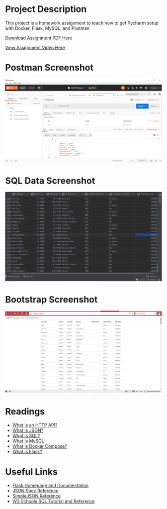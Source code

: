 # Project Description
This project is a homework assignment to teach how to get Pycharm setup with Docker, Flask, MySQL, and Postman

[Download Assignment PDF Here](PPFSQL-Homework.pdf)

[View Assignment Video Here](https://youtu.be/QbMWNgrfAFg)

# Postman Screenshot
![postman request output](screenshots/postman.png)

# SQL Data Screenshot
![pycharm data query](screenshots/query.png)

# Bootstrap Screenshot
![bootstrap](screenshots/bootstrap_screenshot.JPG)

# Readings
* [What is an HTTP API?](https://www.smashingmagazine.com/2018/01/understanding-using-rest-api/)
* [What is JSON?](https://www.w3schools.com/whatis/whatis_json.asp)
* [What is SQL?](http://www.sqlcourse.com/intro.html)
* [What is MySQL](https://www.hostinger.com/tutorials/what-is-mysql)
* [What is Docker Compose?](https://www.tutorialspoint.com/docker/docker_compose.htm)
* [What is Flask?](https://en.wikipedia.org/wiki/Flask_(web_framework))
# Useful Links
* [Flask Homepage and Documentation](https://flask.palletsprojects.com/en/1.1.x/)
* [JSON Spec Reference](https://www.json.org/json-en.html)
* [SimpleJSON Reference](https://simplejson.readthedocs.io/en/latest/)
* [W3 Schools SQL Tutorial and Reference](https://www.w3schools.com/sql/)